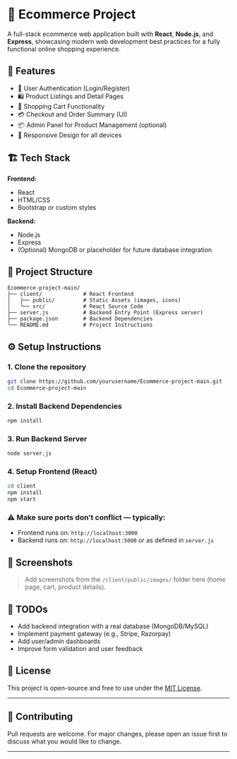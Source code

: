 # 🛒 Ecommerce Project

A full-stack ecommerce web application built with **React**, **Node.js**, and **Express**, showcasing modern web development best practices for a fully functional online shopping experience.

## 🚀 Features

- 🧑 User Authentication (Login/Register)
- 🛍️ Product Listings and Detail Pages
- 🛒 Shopping Cart Functionality
- 💳 Checkout and Order Summary (UI)
- 📦 Admin Panel for Product Management (optional)
- 📱 Responsive Design for all devices

## 🏗️ Tech Stack

**Frontend:**
- React
- HTML/CSS
- Bootstrap or custom styles

**Backend:**
- Node.js
- Express
- (Optional) MongoDB or placeholder for future database integration

## 📁 Project Structure

```
Ecommerce-project-main/
├── client/             # React Frontend
│   ├── public/         # Static Assets (images, icons)
│   └── src/            # React Source Code
├── server.js           # Backend Entry Point (Express server)
├── package.json        # Backend Dependencies
└── README.md           # Project Instructions
```

## ⚙️ Setup Instructions

### 1. Clone the repository
```bash
git clone https://github.com/yourusername/Ecommerce-project-main.git
cd Ecommerce-project-main
```

### 2. Install Backend Dependencies
```bash
npm install
```

### 3. Run Backend Server
```bash
node server.js
```

### 4. Setup Frontend (React)
```bash
cd client
npm install
npm start
```

### ⚠️ Make sure ports don’t conflict — typically:
- Frontend runs on: `http://localhost:3000`
- Backend runs on: `http://localhost:5000` or as defined in `server.js`

## 📸 Screenshots

> Add screenshots from the `/client/public/images/` folder here (home page, cart, product details).

## 📌 TODOs

- Add backend integration with a real database (MongoDB/MySQL)
- Implement payment gateway (e.g., Stripe, Razorpay)
- Add user/admin dashboards
- Improve form validation and user feedback

## 📃 License

This project is open-source and free to use under the [MIT License](LICENSE).

---

## 🙌 Contributing

Pull requests are welcome. For major changes, please open an issue first to discuss what you would like to change.

---

